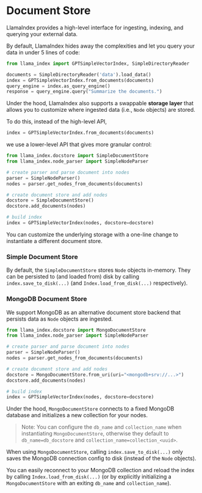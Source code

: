 # Document Store

LlamaIndex provides a high-level interface for ingesting, indexing, and querying your external data.

By default, LlamaIndex hides away the complexities and let you query your data in under 5 lines of code:
```python
from llama_index import GPTSimpleVectorIndex, SimpleDirectoryReader

documents = SimpleDirectoryReader('data').load_data()
index = GPTSimpleVectorIndex.from_documents(documents)
query_engine = index.as_query_engine()
response = query_engine.query("Summarize the documents.")
```

Under the hood, LlamaIndex also supports a swappable **storage layer** that allows you to customize where ingested data (i.e., `Node` objects) are stored.

To do this, instead of the high-level API,

```python
index = GPTSimpleVectorIndex.from_documents(documents)
```
we use a lower-level API that gives more granular control:
```python
from llama_index.docstore import SimpleDocumentStore
from llama_index.node_parser import SimpleNodeParser

# create parser and parse document into nodes 
parser = SimpleNodeParser()
nodes = parser.get_nodes_from_documents(documents)

# create document store and add nodes
docstore = SimpleDocumentStore()
docstore.add_documents(nodes)

# build index
index = GPTSimpleVectorIndex(nodes, docstore=docstore)
```
You can customize the underlying storage with a one-line change to instantiate a different document store.

### Simple Document Store
By default, the `SimpleDocumentStore` stores `Node` objects in-memory. They can be persisted to (and loaded from) disk by calling `index.save_to_disk(...)` (and `Index.load_from_disk(...)` respectively).

### MongoDB Document Store
We support MongoDB as an alternative document store backend that persists data as `Node` objects are ingested.
```python
from llama_index.docstore import MongoDocumentStore
from llama_index.node_parser import SimpleNodeParser

# create parser and parse document into nodes 
parser = SimpleNodeParser()
nodes = parser.get_nodes_from_documents(documents)

# create document store and add nodes
docstore = MongoDocumentStore.from_uri(uri="<mongodb+srv://...>")
docstore.add_documents(nodes)

# build index
index = GPTSimpleVectorIndex(nodes, docstore=docstore)
```

Under the hood, `MongoDocumentStore` connects to a fixed MongoDB database and initializes a new collection for your nodes.
> Note: You can configure the `db_name` and `collection_name` when instantiating `MongoDocumentStore`, otherwise they default to `db_name=db_docstore` and `collection_name=collection_<uuid>`.

When using `MongoDocumentStore`, calling `index.save_to_disk(...)` only saves the MongoDB connection config to disk (instead of the `Node` objects).

You can easily reconnect to your MongoDB collection and reload the index by calling `Index.load_from_disk(...)` (or by explicitly initializing a `MongoDocumentStore` with an exiting `db_name` and `collection_name`).





